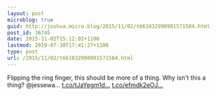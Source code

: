 ```yaml
---
layout: post
microblog: true
guid: http://joshua.micro.blog/2015/11/02/t661032998901571584.html
post_id: 36745
date: 2015-11-02T15:12:02+1100
lastmod: 2019-07-30T17:41:27+1100
type: post
url: /2015/11/02/t661032998901571584.html
---
```

Flipping the ring finger, this should be more of a thing. Why isn't this a thing? @jessewa… [t.co/tJaYegm1d...](https://t.co/tJaYegm1dD) [t.co/efmdk2eOJ...](https://t.co/efmdk2eOJA)

